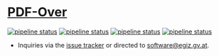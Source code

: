 # [PDF-Over](https://technology.a-sit.at/en/pdf-over/)


[![pipeline status](https://github.com/a-sit/pdf-over/actions/workflows/build-windows.yaml/badge.svg?branch=main)](https://github.com/a-sit/pdf-over)
[![pipeline status](https://github.com/a-sit/pdf-over/actions/workflows/build-linux.yaml/badge.svg?branch=main)](https://github.com/a-sit/pdf-over)
[![pipeline status](https://github.com/a-sit/pdf-over/actions/workflows/build-mac-x86_64.yaml/badge.svg?branch=main)](https://github.com/a-sit/pdf-over)
[![pipeline status](https://github.com/a-sit/pdf-over/actions/workflows/build-mac-aarch64.yaml/badge.svg?branch=main)](https://github.com/a-sit/pdf-over)

- Inquiries via the [issue tracker](https://github.com/a-sit/pdf-over/issues) or directed to [software@egiz.gv.at](mailto:software@egiz.gv.at).

